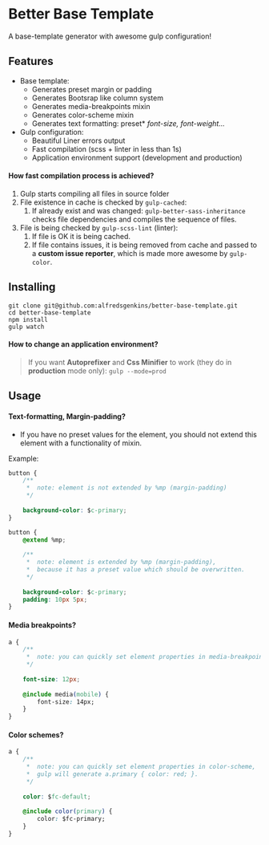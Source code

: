 # Better Base Template

A base-template generator with awesome gulp configuration!

## Features

- Base template:
    - Generates preset margin or padding 
    - Generates Bootsrap like column system
    - Generates media-breakpoints mixin
    - Generates color-scheme mixin
    - Generates text formatting: preset* *font-size, font-weight...*
- Gulp configuration:
    - Beautiful Liner errors output
    - Fast compilation (scss + linter in less than 1s)
    - Application environment support (development and production)

#### How fast compilation process is achieved?

1) Gulp starts compiling all files in source folder
2) File existence in cache is checked by `gulp-cached`:
   1) If already exist and was changed: `gulp-better-sass-inheritance` checks file dependencies and compiles the sequence of files.
3) File is being checked by `gulp-scss-lint` (linter):
    1) If file is OK it is being cached.
    2) If file contains issues, it is being removed from cache and passed to a **custom issue reporter**, which is made more awesome by `gulp-color`.

## Installing

```
git clone git@github.com:alfredsgenkins/better-base-template.git
cd better-base-template
npm install
gulp watch
```

#### How to change an application environment?

> If you want **Autoprefixer** and **Css Minifier** to work (they do in **production** mode only): `gulp --mode=prod`

## Usage

#### Text-formatting, Margin-padding?

- If you have no preset values for the element, you should not extend this element with a functionality of mixin.

Example:

```css
button {
    /** 
     *  note: element is not extended by %mp (margin-padding)
     */
      
    background-color: $c-primary;
}
```

```css
button {
    @extend %mp;
    
    /** 
     *  note: element is extended by %mp (margin-padding), 
     *  because it has a preset value which should be overwritten.
     */
    
    background-color: $c-primary;
    padding: 10px 5px;
}
```

#### Media breakpoints?

```css
a {  
    /** 
     *  note: you can quickly set element properties in media-breakpoint scope.
     */
    
    font-size: 12px;
    
    @include media(mobile) {
        font-size: 14px;
    }
}
```

#### Color schemes?

```css
a {  
    /** 
     *  note: you can quickly set element properties in color-scheme,
     *  gulp will generate a.primary { color: red; }.
     */
    
    color: $fc-default;
    
    @include color(primary) {
        color: $fc-primary;
    }
}
```
